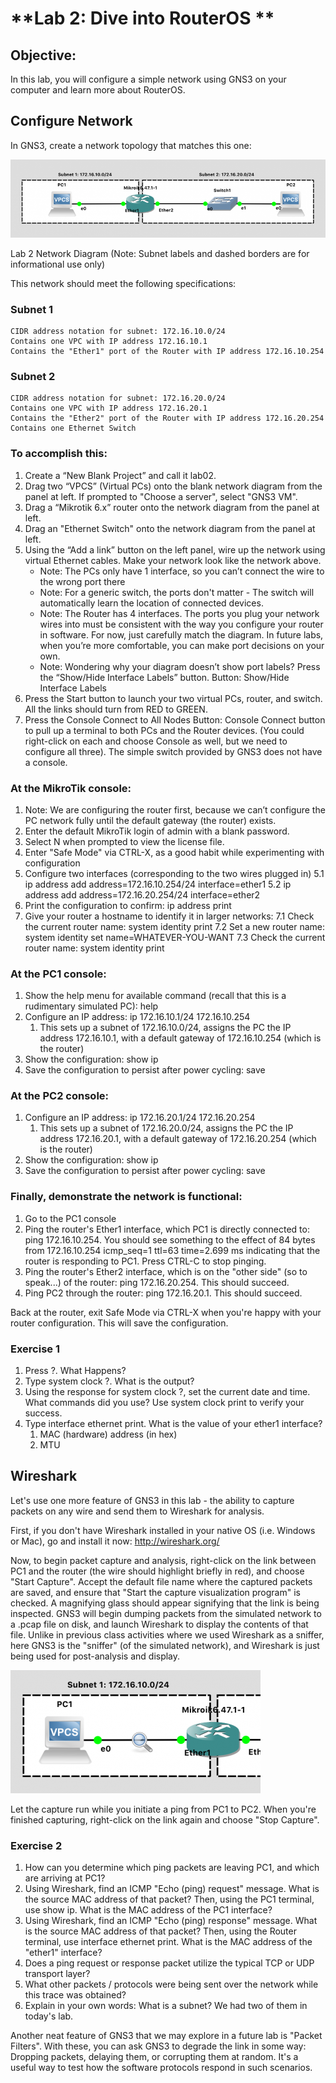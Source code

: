 # **Lab 2: Dive into RouterOS **  

## **Objective:**  
In this lab, you will configure a simple network using GNS3 on your computer and learn more about RouterOS. 

## Configure Network
In GNS3, create a network topology that matches this one:

![img](./assets/network-02.png)

Lab 2 Network Diagram (Note: Subnet labels and dashed borders are for informational use only)

This network should meet the following specifications:

### Subnet 1

    CIDR address notation for subnet: 172.16.10.0/24
    Contains one VPC with IP address 172.16.10.1
    Contains the "Ether1" port of the Router with IP address 172.16.10.254

### Subnet 2

    CIDR address notation for subnet: 172.16.20.0/24
    Contains one VPC with IP address 172.16.20.1
    Contains the "Ether2" port of the Router with IP address 172.16.20.254
    Contains one Ethernet Switch

### To accomplish this:

1. Create a “New Blank Project” and call it lab02.
2. Drag two “VPCS” (Virtual PCs) onto the blank network diagram from the panel at left. If prompted to "Choose a server", select "GNS3 VM".
3. Drag a “Mikrotik 6.x” router onto the network diagram from the panel at left.
4. Drag an "Ethernet Switch" onto the network diagram from the panel at left.
5. Using the “Add a link” button on the left panel, wire up the network using virtual Ethernet cables. Make your network look like the network above.
    - Note: The PCs only have 1 interface, so you can’t connect the wire to the wrong port there
    - Note: For a generic switch, the ports don't matter - The switch will automatically learn the location of connected devices.
    - Note: The Router has 4 interfaces. The ports you plug your network wires into must be consistent with the way you configure your router in software. For now, just carefully match the diagram. In future labs, when you’re more comfortable, you can make port decisions on your own.
    - Note: Wondering why your diagram doesn’t show port labels? Press the “Show/Hide Interface Labels” button. Button: Show/Hide Interface Labels
6. Press the Start button to launch your two virtual PCs, router, and switch. All the links should turn from RED to GREEN.
7. Press the Console Connect to All Nodes Button: Console Connect button to pull up a terminal to both PCs and the Router devices. (You could right-click on each and choose Console as well, but we need to configure all three). The simple switch provided by GNS3 does not have a console.

### At the MikroTik console:

1. Note: We are configuring the router first, because we can’t configure the PC network fully until the default gateway (the router) exists.
2. Enter the default MikroTik login of admin with a blank password.
3. Select N when prompted to view the license file.
4. Enter "Safe Mode" via CTRL-X, as a good habit while experimenting with configuration
5. Configure two interfaces (corresponding to the two wires plugged in)
    5.1 ip address add address=172.16.10.254/24 interface=ether1
    5.2 ip address add address=172.16.20.254/24 interface=ether2
6. Print the configuration to confirm: ip address print
7. Give your router a hostname to identify it in larger networks:
    7.1 Check the current router name: system identity print
    7.2 Set a new router name: system identity set name=WHATEVER-YOU-WANT
    7.3 Check the current router name: system identity print

### At the PC1 console:

1. Show the help menu for available command (recall that this is a rudimentary simulated PC): help
2. Configure an IP address: ip 172.16.10.1/24 172.16.10.254
    1. This sets up a subnet of 172.16.10.0/24, assigns the PC the IP address 172.16.10.1, with a default gateway of 172.16.10.254 (which is the router)
3. Show the configuration: show ip
4. Save the configuration to persist after power cycling: save

### At the PC2 console:

1. Configure an IP address: ip 172.16.20.1/24 172.16.20.254
    1. This sets up a subnet of 172.16.20.0/24, assigns the PC the IP address 172.16.20.1, with a default gateway of 172.16.20.254 (which is the router)
2. Show the configuration: show ip
3. Save the configuration to persist after power cycling: save

### Finally, demonstrate the network is functional:

1. Go to the PC1 console
2. Ping the router's Ether1 interface, which PC1 is directly connected to: ping 172.16.10.254. You should see something to the effect of 84 bytes from 172.16.10.254 icmp_seq=1 ttl=63 time=2.699 ms indicating that the router is responding to PC1. Press CTRL-C to stop pinging.
3. Ping the router's Ether2 interface, which is on the "other side" (so to speak...) of the router: ping 172.16.20.254. This should succeed.
4. Ping PC2 through the router: ping 172.16.20.1. This should succeed.

Back at the router, exit Safe Mode via CTRL-X when you're happy with your router configuration. This will save the configuration. 

### Exercise 1

1. Press ?. What Happens?
2. Type system clock ?. What is the output?
3. Using the response for system clock ?, set the current date and time. What commands did you use? Use system clock print to verify your success.
4. Type interface ethernet print. What is the value of your ether1 interface?
    1. MAC (hardware) address (in hex)
    2. MTU

## Wireshark
Let's use one more feature of GNS3 in this lab - the ability to capture packets on any wire and send them to Wireshark for analysis.

First, if you don't have Wireshark installed in your native OS (i.e. Windows or Mac), go and install it now: http://wireshark.org/

Now, to begin packet capture and analysis, right-click on the link between PC1 and the router (the wire should highlight briefly in red), and choose "Start Capture". Accept the default file name where the captured packets are saved, and ensure that "Start the capture visualization program" is checked. A magnifying glass should appear signifying that the link is being inspected. GNS3 will begin dumping packets from the simulated network to a .pcap file on disk, and launch Wireshark to display the contents of that file. Unlike in previous class activities where we used Wireshark as a sniffer, here GNS3 is the "sniffer" (of the simulated network), and Wireshark is just being used for post-analysis and display.

![img](./assets/network-02-capture.png)

Let the capture run while you initiate a ping from PC1 to PC2. When you're finished capturing, right-click on the link again and choose "Stop Capture".

### Exercise 2

1. How can you determine which ping packets are leaving PC1, and which are arriving at PC1?
2. Using Wireshark, find an ICMP "Echo (ping) request" message. What is the source MAC address of that packet? Then, using the PC1 terminal, use show ip. What is the MAC address of the PC1 interface?
3. Using Wireshark, find an ICMP "Echo (ping) response" message. What is the source MAC address of that packet? Then, using the Router terminal, use interface ethernet print. What is the MAC address of the "ether1" interface?
4. Does a ping request or response packet utilize the typical TCP or UDP transport layer?
5. What other packets / protocols were being sent over the network while this trace was obtained?
6. Explain in your own words: What is a subnet? We had two of them in today's lab.

Another neat feature of GNS3 that we may explore in a future lab is "Packet Filters". With these, you can ask GNS3 to degrade the link in some way: Dropping packets, delaying them, or corrupting them at random. It's a useful way to test how the software protocols respond in such scenarios. 







